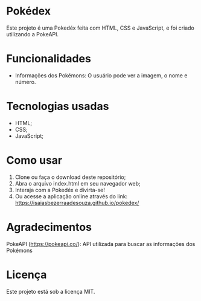 # Pokédex
Este projeto é uma Pokedéx feita com HTML, CSS e JavaScript, e foi criado utilizando a PokeAPI.

# Funcionalidades
- Informações dos Pokémons: O usuário pode ver a imagem, o nome e número.

# Tecnologias usadas
- HTML;
- CSS;
- JavaScript;

# Como usar
1. Clone ou faça o download deste repositório;
2. Abra o arquivo index.html em seu navegador web;
3. Interaja com a Pokedéx e divirta-se!
4. Ou acesse a aplicação online através do link: https://isaiasbezerraadesouza.github.io/pokedex/

# Agradecimentos
PokeAPI (https://pokeapi.co/): API utilizada para buscar as informações dos Pokémons



# Licença
Este projeto está sob a licença MIT.
